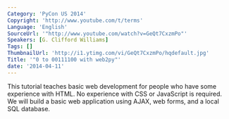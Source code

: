 ```yaml
---
Category: 'PyCon US 2014'
Copyright: 'http://www.youtube.com/t/terms'
Language: 'English'
SourceUrl: '"http://www.youtube.com/watch?v=GeQt7CxzmPo"'
Speakers: [G. Clifford Williams]
Tags: []
ThumbnailUrl: 'http://i1.ytimg.com/vi/GeQt7CxzmPo/hqdefault.jpg'
Title: '"0 to 00111100 with web2py"'
date: '2014-04-11'
---
```

This tutorial teaches basic web development for people who have some experience with HTML. No experience with CSS or JavaScript is required. We will build a basic web application using AJAX, web forms, and a local SQL database.